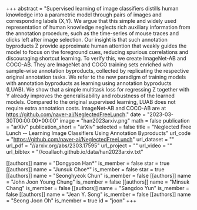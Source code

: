 +++
abstract = "Supervised learning of image classifiers distills human knowledge into a parametric model through pairs of images and corresponding labels (X,Y). We argue that this simple and widely used representation of human knowledge neglects rich auxiliary information from the annotation procedure, such as the time-series of mouse traces and clicks left after image selection. Our insight is that such annotation byproducts Z provide approximate human attention that weakly guides the model to focus on the foreground cues, reducing spurious correlations and discouraging shortcut learning. To verify this, we create ImageNet-AB and COCO-AB. They are ImageNet and COCO training sets enriched with sample-wise annotation byproducts, collected by replicating the respective original annotation tasks. We refer to the new paradigm of training models with annotation byproducts as learning using annotation byproducts (LUAB). We show that a simple multitask loss for regressing Z together with Y already improves the generalisability and robustness of the learned models. Compared to the original supervised learning, LUAB does not require extra annotation costs. ImageNet-AB and COCO-AB are at https://github.com/naver-ai/NeglectedFreeLunch."
date = "2023-03-30T00:00:00+00:00"
image = "han2023arxiv.png"
math = false
publication = "arXiv"
publication_short = "arXiv"
selected = false
title = "Neglected Free Lunch -- Learning Image Classifiers Using Annotation Byproducts"
url_code = "https://github.com/naver-ai/NeglectedFreeLunch"
url_dataset = ""
url_pdf = "//arxiv.org/abs/2303.17595"
url_project = ""
url_video = ""
url_bibtex = "//coallaoh.github.io/data/han2023arxiv.txt"


[[authors]]
    name = "Dongyoon Han*"
    is_member = false
    star = true
[[authors]]
    name = "Junsuk Choe*"
    is_member = false
    star = true
[[authors]]
    name = "Seonghyeok Chun"
    is_member = false
[[authors]]
    name = "John Joon Young Chung"
    is_member = false
[[authors]]
    name = "Minsuk Chang"
    is_member = false
[[authors]]
    name = "Sangdoo Yun"
    is_member = false
[[authors]]
    name = "Jean Y. Song"
    is_member = false
[[authors]]
    name = "Seong Joon Oh"
    is_member = true
    id = "joon"
+++
